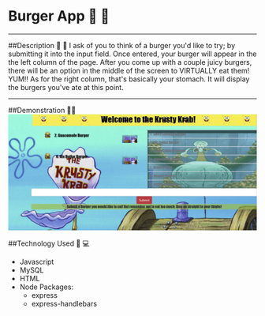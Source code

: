 # Burger App :hamburger: :hamburger:
***

##Description :notebook: :spoon:
    I ask of you to think of a burger you'd like to try; by submitting it into the input field. Once entered,
    your burger will appear in the the left column of the page. After you come up with a couple juicy burgers,
    there will be an option in the middle of the screen to VIRTUALLY eat them! YUM!! As for the right column,
    that's basically your stomach. It will display the burgers you've ate at this point.
****

##Demonstration :eyes::eyes:
![](burgergif.gif)

##Technology Used :robot: :computer:
* Javascript
* MySQL
* HTML
* Node Packages:
  *  express
  *  express-handlebars
